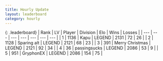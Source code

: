 ```yaml
---
title: Hourly Update
layout: leaderboard
category: hourly
---
```


{: .leaderboard}
| Rank | LV | Player | Division | Elo | Wins | Losses |
| --- | --- | --- | --- | --- | --- | --- |
| <span data-change="2">1</span> | 1136 | <span title="ID: 204953">Kapu</span> | LEGEND | <span data-change="13">2131</span> | <span data-change="2">72</span> | <span data-change="0">26</span> |
| <span data-change="-1">2</span> | 1128 | <span title="ID: 203132">Sparing alt</span> | LEGEND | <span data-change="0">2121</span> | <span data-change="0">68</span> | <span data-change="0">23</span> |
| <span data-change="-1">3</span> | 391 | <span title="ID: 382502">Merry Christmas</span> | LEGEND | <span data-change="0">2121</span> | <span data-change="0">92</span> | <span data-change="0">34</span> |
| <span data-change="0">4</span> | 36 | <span title="ID: 337821">passingsucks</span> | LEGEND | <span data-change="0">2086</span> | <span data-change="0">53</span> | <span data-change="0">9</span> |
| <span data-change="0">5</span> | 951 | <span title="ID: 315148">GryphonEX</span> | LEGEND | <span data-change="0">2086</span> | <span data-change="0">154</span> | <span data-change="0">75</span> |